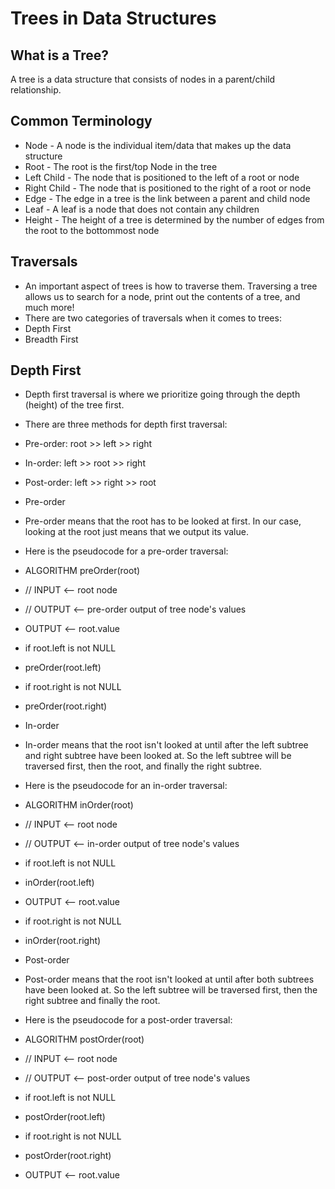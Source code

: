 # Trees in Data Structures
## What is a Tree?
A tree is a data structure that consists of nodes in a parent/child relationship.
## Common Terminology
- Node - A node is the individual item/data that makes up the data structure
- Root - The root is the first/top Node in the tree
- Left Child - The node that is positioned to the left of a root or node
- Right Child - The node that is positioned to the right of a root or node
- Edge - The edge in a tree is the link between a parent and child node
- Leaf - A leaf is a node that does not contain any children
- Height - The height of a tree is determined by the number of edges from the root to the bottommost node
## Traversals
- An important aspect of trees is how to traverse them. Traversing a tree allows us to search for a node, print out the contents of a tree, and much more!
- There are two categories of traversals when it comes to trees:
- Depth First
- Breadth First

## Depth First
- Depth first traversal is where we prioritize going through the depth (height) of the tree first.
- There are three methods for depth first traversal:
- Pre-order: root >> left >> right
- In-order: left >> root >> right
- Post-order: left >> right >> root
- Pre-order
- Pre-order means that the root has to be looked at first. In our case, looking at the root just means that we output its value.
- Here is the pseudocode for a pre-order traversal:
- ALGORITHM preOrder(root)
- // INPUT <-- root node
- // OUTPUT <-- pre-order output of tree node's values
- OUTPUT <-- root.value
- if root.left is not NULL
- preOrder(root.left)
- if root.right is not NULL
- preOrder(root.right)
- In-order
- In-order means that the root isn't looked at until after the left subtree and right subtree have been looked at. So the left subtree will be traversed first, then the root, and finally the right subtree.
- Here is the pseudocode for an in-order traversal:
- ALGORITHM inOrder(root)
- // INPUT <-- root node

- // OUTPUT <-- in-order output of tree node's values
- if root.left is not NULL
- inOrder(root.left)
- OUTPUT <-- root.value
- if root.right is not NULL
- inOrder(root.right)
- Post-order
- Post-order means that the root isn't looked at until after both subtrees have been looked at. So the left subtree will be traversed first, then the right subtree and finally the root.

- Here is the pseudocode for a post-order traversal:
- ALGORITHM postOrder(root)
- // INPUT <-- root node
- // OUTPUT <-- post-order output of tree node's values
- if root.left is not NULL
- postOrder(root.left)

- if root.right is not NULL
- postOrder(root.right)
- OUTPUT <-- root.value
